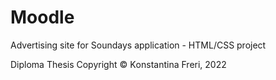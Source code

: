 # Moodle

Advertising site for Soundays application - HTML/CSS project

Diploma Thesis 
Copyright © Κonstantina Freri, 2022
